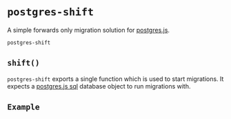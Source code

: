 # `postgres-shift`

A simple forwards only migration solution for [postgres.js](https://github.com/porsager/postgres).

`postgres-shift` 

## `shift()`
`postgres-shift` exports a single function which is used to start migrations.
It expects a [postgres.js sql]() database object to run migrations with.

## `Example`
